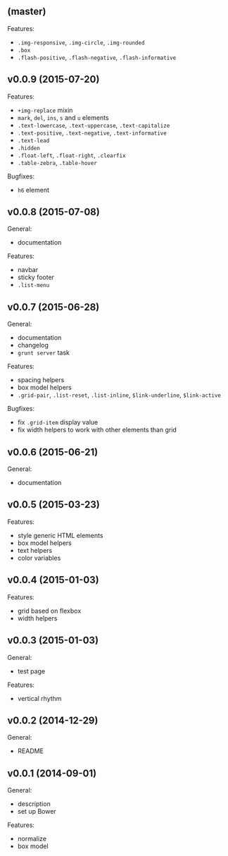 ## (master)

Features:

  - `.img-responsive`, `.img-circle`, `.img-rounded`
  - `.box`
  - `.flash-positive`, `.flash-negative`, `.flash-informative`

## v0.0.9 (2015-07-20)

Features:

  - `+img-replace` mixin
  - `mark`, `del`, `ins`, `s` and `u` elements
  - `.text-lowercase`, `.text-uppercase`, `.text-capitalize`
  - `.text-positive`, `.text-negative`, `.text-informative`
  - `.text-lead`
  - `.hidden`
  - `.float-left`, `.float-right`, `.clearfix`
  - `.table-zebra`, `.table-hover`

Bugfixes:

  - `h6` element

## v0.0.8 (2015-07-08)

General:

  - documentation

Features:

  - navbar
  - sticky footer
  - `.list-menu`

## v0.0.7 (2015-06-28)

General:

  - documentation
  - changelog
  - `grunt server` task

Features:

  - spacing helpers
  - box model helpers
  - `.grid-pair`, `.list-reset`, `.list-inline`, `$link-underline`,
    `$link-active`

Bugfixes:

  - fix `.grid-item` display value
  - fix width helpers to work with other elements than grid

## v0.0.6 (2015-06-21)

General:

  - documentation

## v0.0.5 (2015-03-23)

Features:

  - style generic HTML elements
  - box model helpers
  - text helpers
  - color variables

## v0.0.4 (2015-01-03)

Features:

  - grid based on flexbox
  - width helpers

## v0.0.3 (2015-01-03)

General:

  - test page

Features:

  - vertical rhythm

## v0.0.2 (2014-12-29)

General:

  - README

## v0.0.1 (2014-09-01)

General:

  - description
  - set up Bower

Features:

  - normalize
  - box model
